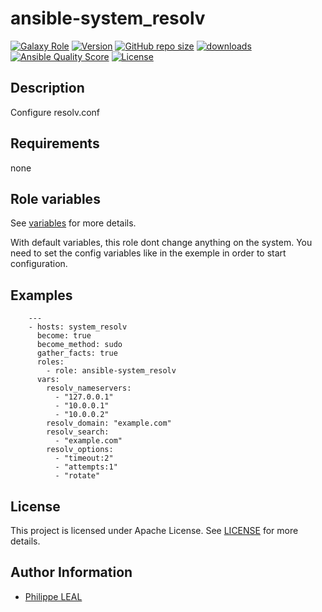 # ansible-system_resolv

[![Galaxy Role](https://img.shields.io/badge/galaxy-system_resolv-purple?style=flat)](https://galaxy.ansible.com/lotusnoir/system_resolv)
[![Version](https://img.shields.io/github/release/lotusnoir/ansible-system_resolv.svg)](https://github.com/lotusnoir/ansible-system_resolv/releases/latest)
[![GitHub repo size](https://img.shields.io/github/repo-size/lotusnoir/ansible-system_resolv?color=orange&style=flat)](https://galaxy.ansible.com/lotusnoir/system_resolv)
[![downloads](https://img.shields.io/ansible/role/d/56930)](https://galaxy.ansible.com/lotusnoir/system_resolv)
[![Ansible Quality Score](https://img.shields.io/ansible/quality/56930)](https://galaxy.ansible.com/lotusnoir/system_resolv)
[![License](https://img.shields.io/badge/license-Apache--2.0-brightgreen?style=flat)](https://opensource.org/licenses/Apache-2.0)

## Description

Configure resolv.conf
## Requirements

none

## Role variables

See [variables](/defaults/main.yml) for more details.

With default variables, this role dont change anything on the system. You need to set the config variables like in the exemple in order to start configuration.

## Examples

        ---
        - hosts: system_resolv
          become: true
          become_method: sudo
          gather_facts: true
          roles:
            - role: ansible-system_resolv
          vars:
            resolv_nameservers:
              - "127.0.0.1"
              - "10.0.0.1"
              - "10.0.0.2"
            resolv_domain: "example.com"
            resolv_search:
              - "example.com"
            resolv_options:
              - "timeout:2"
              - "attempts:1"
              - "rotate"



## License

This project is licensed under Apache License. See [LICENSE](/LICENSE) for more details.

## Author Information

- [Philippe LEAL](https://github.com/lotusnoir)
